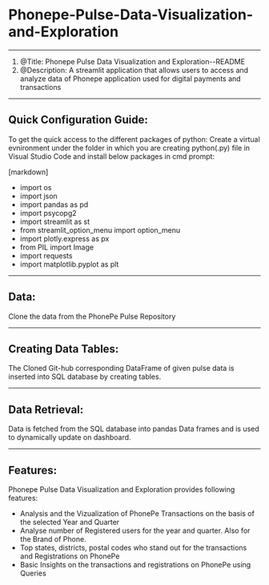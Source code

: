 # Phonepe-Pulse-Data-Visualization-and-Exploration

------------------------------------------------------------------------------------------------------
1. @Title: Phonepe Pulse Data Visualization and Exploration--README
2. @Description: A streamlit application that allows users to access and analyze data of Phonepe application used for digital payments and transactions
------------------------------------------------------------------------------------------------------


Quick Configuration Guide:
-----------------------------
To get the quick access to the different packages of python:
Create a virtual evnironment under the folder in which you are creating python(.py) file in Visual Studio Code and install below packages in cmd prompt:

[markdown]

- import os
- import json
- import pandas as pd
- import psycopg2
- import streamlit as st
- from streamlit_option_menu import option_menu
- import plotly.express as px
- from PIL import Image
- import requests
- import matplotlib.pyplot as plt

------------------------------------------------------------------------------------------------------------------

**Data:**
----------------------------------------
Clone the data from the PhonePe Pulse Repository

--------------------------------------------------

**Creating Data Tables:**
---------------------------------------------------
The Cloned Git-hub corresponding DataFrame of given pulse data is inserted into SQL database by creating tables.

----------------------------------------------------------------

**Data Retrieval:**
--------------------------------------------------------------
Data is fetched from the SQL database into pandas Data frames and is used to dynamically update on dashboard.

--------------------------

Features:
--------------------------
Phonepe Pulse Data Visualization and Exploration provides following features:
- Analysis and the Vizualization of PhonePe Transactions on the basis of the selected Year and Quarter
- Analyse number of Registered users for the year and quarter. Also for the Brand of Phone.
- Top states, districts, postal codes who stand out for the transactions and Registrations on PhonePe
- Basic Insights on the transactions and registrations on PhonePe using Queries


